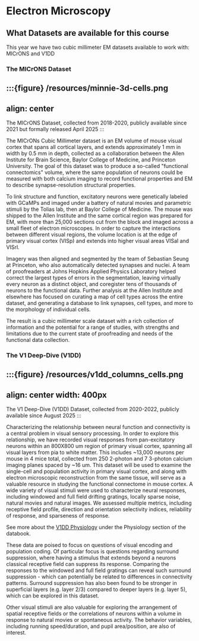 # Electron Microscopy


## What Datasets are available for this course

This year we have two cubic millimeter EM datasets available to work with: MICrONS and V1DD


### The MICrONS Dataset

:::{figure} /resources/minnie-3d-cells.png
---
align: center
---
The MICrONS Dataset, collected from 2018-2020, publicly available since 2021 but formally released April 2025
:::

The MICrONs Cubic Millimeter dataset is an EM volume of mouse visual cortex that spans all
cortical layers, and extends approximately 1 mm in width by 0.5 mm in depth,
collected as a collaboration between the Allen Institute for Brain Science,
Baylor College of Medicine, and Princeton University.
The goal of this dataset was to produce a so-called "functional connectomics"
volume, where the same population of neurons could be measured with both calcium
imaging to record functional properties and EM to describe synapse-resolution
structural properties.

To link structure and function, excitatory neurons were genetically labeled with
GCaMPs and imaged under a battery of natural movies and parametric stimuli by
the Tolias lab, then at Baylor College of Medicine. The mouse was shipped to the
Allen Institute and the same cortical region was prepared for EM, with more than
25,000 sections cut from the block and imaged across a small fleet of electron
microscopes. In order to capture the interactions between different visual
regions, the volume location is at the edge of primary visual cortex (VISp) and extends
into higher visual areas VISal and VISrl.

Imagery was then aligned and segmented by the team of Sebastian Seung at
Princeton, who also automatically detected synapses and nuclei. A team of
proofreaders at Johns Hopkins Applied Physics Laboratory helped correct the
largest types of errors in the segmentation, leaving virtually every neuron as a
distinct object, and coregister tens of thousands of neurons to the functional
data. Further analysis at the Allen Institute and elsewhere has focused on
curating a map of cell types across the entire dataset, and generating a
database to link synapses, cell types, and more to the morphology of individual
cells.

The result is a cubic millimeter scale dataset with a rich collection of
information and the potential for a range of studies, with strengths and
limitations due to the current state of proofreading and needs of the functional
data collection.


### The V1 Deep-Dive (V1DD)

:::{figure} /resources/v1dd_columns_cells.png
---
align: center
width: 400px
---
The V1 Deep-Dive (V1DD) Dataset, collected from 2020-2022, publicly available since August 2025
:::

Characterizing the relationship between neural function and connectivity is a central problem in
visual sensory processing. In order to explore this relationship, we have recorded visual
responses from pan-excitatory neurons within an 800X800 um region of primary visual cortex,
spanning all visual layers from pia to white matter. This includes ~13,000 neurons per mouse in
4 mice total, collected from 250 2-photon and 7 3-photon calcium imaging planes spaced by ~16
um. This dataset will be used to examine the single-cell and population activity in primary visual
cortex, and along with electron microscopic reconstruction from the same tissue, will serve as a
valuable resource in studying the functional connectome in mouse cortex. A wide variety of
visual stimuli were used to characterize neural responses, including windowed and full field drifting gratings, locally sparse
noise, natural movies and natural images. We assessed multiple metrics, including receptive
field profile, direction and orientation selectivity indices, reliability of response, and sparseness
of response. 

See more about the [V1DD Physiology](https://allenswdb.github.io/physiology/ophys/V1DD/V1DD-overview.html) under the Physiology section of the databook. 


These data are poised to focus on questions of visual encoding and population coding. Of particular focus is questions regarding surround suppression, where having a stimulus that extends beyond a neurons classical receptive field can suppress its response. Comparing the responses to the windowed and full field gratings can reveal such surround suppression - which can potentially be related to differences in connectivity patterns. Surround suppression has also been found to be stronger in superficial layers (e.g. layer 2/3) compared to deeper layers (e.g. layer 5), which can be explored in this dataset.

Other visual stimuli are also valuable for exploring the arrangement of spatial receptive fields or the correlations of neurons within a volume in response to natural movies or spontaneous activity. The behavior variables, including running speed/duration, and pupil area/position, are also of interest.

